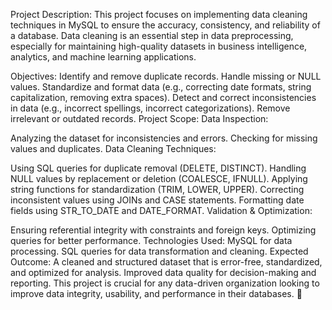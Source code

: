 Project Description:
This project focuses on implementing data cleaning techniques in MySQL to ensure the accuracy, consistency, and reliability of a database. Data cleaning is an essential step in data preprocessing, especially for maintaining high-quality datasets in business intelligence, analytics, and machine learning applications.

Objectives:
Identify and remove duplicate records.
Handle missing or NULL values.
Standardize and format data (e.g., correcting date formats, string capitalization, removing extra spaces).
Detect and correct inconsistencies in data (e.g., incorrect spellings, incorrect categorizations).
Remove irrelevant or outdated records.
Project Scope:
Data Inspection:

Analyzing the dataset for inconsistencies and errors.
Checking for missing values and duplicates.
Data Cleaning Techniques:

Using SQL queries for duplicate removal (DELETE, DISTINCT).
Handling NULL values by replacement or deletion (COALESCE, IFNULL).
Applying string functions for standardization (TRIM, LOWER, UPPER).
Correcting inconsistent values using JOINs and CASE statements.
Formatting date fields using STR_TO_DATE and DATE_FORMAT.
Validation & Optimization:

Ensuring referential integrity with constraints and foreign keys.
Optimizing queries for better performance.
Technologies Used:
MySQL for data processing.
SQL queries for data transformation and cleaning.
Expected Outcome:
A cleaned and structured dataset that is error-free, standardized, and optimized for analysis.
Improved data quality for decision-making and reporting.
This project is crucial for any data-driven organization looking to improve data integrity, usability, and performance in their databases. 🚀
